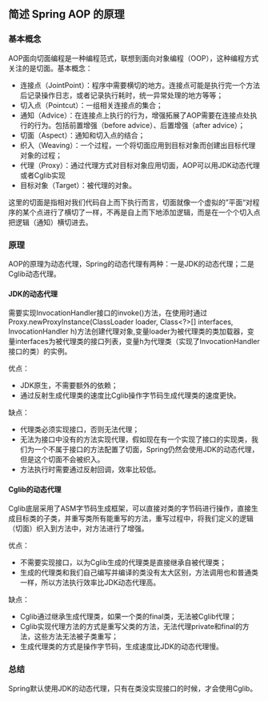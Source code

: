 ## 简述 Spring AOP 的原理
### 基本概念
AOP面向切面编程是一种编程范式，联想到面向对象编程（OOP），这种编程方式关注的是切面。基本概念：

- 连接点（JointPoint）：程序中需要横切的地方。连接点可能是执行完一个方法后记录操作日志，或者记录执行耗时，统一异常处理的地方等等；
- 切入点（Pointcut）：一组相关连接点的集合；
- 通知（Advice）：在连接点上执行的行为，增强拓展了AOP需要在连接点处执行的行为。包括前置增强（before advice）、后置增强（after advice）；
- 切面（Aspect）：通知和切入点的结合；
- 织入（Weaving）：一个过程，一个将切面应用到目标对象而创建出目标代理对象的过程；
- 代理（Proxy）：通过代理方式对目标对象应用切面，AOP可以用JDK动态代理或者Cglib实现
- 目标对象（Target）：被代理的对象。

这里的切面是指相对我们代码自上而下执行而言，切面就像一个虚拟的”平面“对程序的某个点进行了横切了一样，不再是自上而下地添加逻辑，而是在一个个切入点把逻辑（通知）横切进去。

### 原理
AOP的原理为动态代理，Spring的动态代理有两种：一是JDK的动态代理；二是Cglib动态代理。

#### JDK的动态代理
需要实现InvocationHandler接口的invoke()方法，在使用时通过Proxy.newProxyInstance(ClassLoader loader, Class<?>[] interfaces, InvocationHandler h)方法创建代理对象,变量loader为被代理类的类加载器，变量interfaces为被代理类的接口列表，变量h为代理类（实现了InvocationHandler接口的类）的实例。

优点：

- JDK原生，不需要额外的依赖；
- 通过反射生成代理类的速度比Cglib操作字节码生成代理类的速度更快。

缺点：

- 代理类必须实现接口，否则无法代理；
- 无法为接口中没有的方法实现代理，假如现在有一个实现了接口的实现类，我们为一个不属于接口的方法配置了切面，Spring仍然会使用JDK的动态代理，但是这个切面不会被织入。
- 方法执行时需要通过反射回调，效率比较低。

#### Cglib的动态代理
Cglib底层采用了ASM字节码生成框架，可以直接对类的字节码进行操作，直接生成目标类的子类，并重写类所有能重写的方法，重写过程中，将我们定义的逻辑（切面）织入到方法中，对方法进行了增强。

优点：

- 不需要实现接口，以为Cglib生成的代理类是直接继承自被代理类；
- 生成的代理类和我们自己编写并编译的类没有太大区别，方法调用也和普通类一样，所以方法执行效率比JDK动态代理高。

缺点：

- Cglib通过继承生成代理类，如果一个类的final类，无法被Cglib代理；
- Cglib实现代理方法的方式是重写父类的方法，无法代理private和final的方法，这些方法无法被子类重写；
- 生成代理类的方式是操作字节码，生成速度比JDK的动态代理慢。

### 总结
Spring默认使用JDK的动态代理，只有在类没实现接口的时候，才会使用Cglib。
